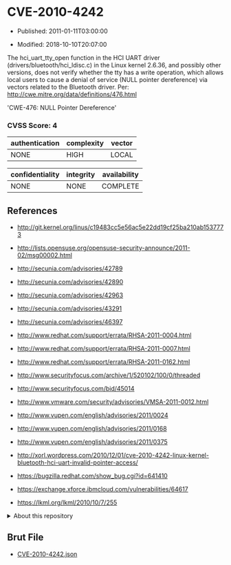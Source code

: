 # CVE-2010-4242

- Published: 2011-01-11T03:00:00

- Modified: 2018-10-10T20:07:00

The hci_uart_tty_open function in the HCI UART driver (drivers/bluetooth/hci_ldisc.c) in the Linux kernel 2.6.36, and possibly other versions, does not verify whether the tty has a write operation, which allows local users to cause a denial of service (NULL pointer dereference) via vectors related to the Bluetooth driver. Per: http://cwe.mitre.org/data/definitions/476.html

'CWE-476: NULL Pointer Dereference'

### CVSS Score: **4**

| authentication | complexity | vector |
| --- | --- | --- |
| NONE | HIGH | LOCAL |

| confidentiality | integrity | availability |
| --- | --- | --- |
| NONE | NONE | COMPLETE |

## References

* http://git.kernel.org/linus/c19483cc5e56ac5e22dd19cf25ba210ab1537773

* http://lists.opensuse.org/opensuse-security-announce/2011-02/msg00002.html

* http://secunia.com/advisories/42789

* http://secunia.com/advisories/42890

* http://secunia.com/advisories/42963

* http://secunia.com/advisories/43291

* http://secunia.com/advisories/46397

* http://www.redhat.com/support/errata/RHSA-2011-0004.html

* http://www.redhat.com/support/errata/RHSA-2011-0007.html

* http://www.redhat.com/support/errata/RHSA-2011-0162.html

* http://www.securityfocus.com/archive/1/520102/100/0/threaded

* http://www.securityfocus.com/bid/45014

* http://www.vmware.com/security/advisories/VMSA-2011-0012.html

* http://www.vupen.com/english/advisories/2011/0024

* http://www.vupen.com/english/advisories/2011/0168

* http://www.vupen.com/english/advisories/2011/0375

* http://xorl.wordpress.com/2010/12/01/cve-2010-4242-linux-kernel-bluetooth-hci-uart-invalid-pointer-access/

* https://bugzilla.redhat.com/show_bug.cgi?id=641410

* https://exchange.xforce.ibmcloud.com/vulnerabilities/64617

* https://lkml.org/lkml/2010/10/7/255

<details>
<summary>About this repository</summary> 

  This repository is part of the project [Live Hack CVE](https://github.com/Live-Hack-CVE). Main website can be found [www.live-hack.org](https://www.live-hack.org) 
  
  Made by [Sn0wAlice](https://github.com/Sn0wAlice) for the people that care about security and need to have a feed of the latest CVEs. Hope you enjoy it, don't forget to star the repo and follow me on [Twitter](https://twitter.com/Sn0wAlice) and [Github](https://github.com/Sn0wAlice). And that is my [personnal website](https://www.alice-snow.me/)

  - [Home Page](https://github.com/Live-Hack-CVE)
  - [Framework](https://github.com/Live-Hack-CVE/cve-framework)
  - [CVE database](https://github.com/Live-Hack-CVE/full_database)
  - [Changelog](https://github.com/Live-Hack-CVE/Changelog)
</details>

## Brut File

* [CVE-2010-4242.json](https://raw.githubusercontent.com/Live-Hack-CVE/full_database/main/cves/2010/CVE-2010-4242.json)


